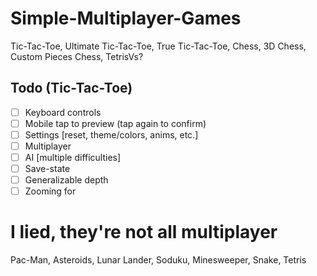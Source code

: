 # Simple-Multiplayer-Games
Tic-Tac-Toe, Ultimate Tic-Tac-Toe, True Tic-Tac-Toe, Chess, 3D Chess, Custom Pieces Chess, TetrisVs?

## Todo (Tic-Tac-Toe)
- [ ] Keyboard controls  
- [ ] Mobile tap to preview (tap again to confirm)
- [ ] Settings [reset, theme/colors, anims, etc.]  
- [ ] Multiplayer  
- [ ] AI [multiple difficulties]  
- [ ] Save-state
- [ ] Generalizable depth
- [ ] Zooming for

# I lied, they're not all multiplayer
Pac-Man, Asteroids, Lunar Lander, Soduku, Minesweeper, Snake, Tetris
